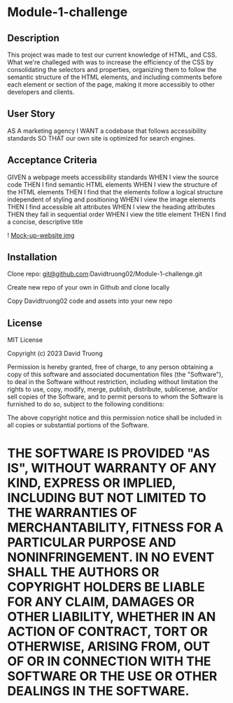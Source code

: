 # Module-1-challenge

## Description

This project was made to test our current knowledge of HTML, and CSS. What we're challeged with was to increase the efficiency of the CSS by consolidating the selectors and properties, organizing them to follow the semantic structure of the HTML elements, and including comments before each element or section of the page, making it more accessibly to other developers and clients.

## User Story
AS A marketing agency
I WANT a codebase that follows accessibility standards
SO THAT our own site is optimized for search engines.

## Acceptance Criteria 
GIVEN a webpage meets accessibility standards
WHEN I view the source code
THEN I find semantic HTML elements
WHEN I view the structure of the HTML elements
THEN I find that the elements follow a logical structure independent of styling and positioning
WHEN I view the image elements
THEN I find accessible alt attributes
WHEN I view the heading attributes
THEN they fall in sequential order
WHEN I view the title element
THEN I find a concise, descriptive title

! [Mock-up-website img](assets\images\01-html-css-git-homework-demo.png)

## Installation

Clone repo: git@github.com:Davidtruong02/Module-1-challenge.git

Create new repo of your own in Github and clone locally

Copy Davidtruong02 code and assets into your new repo

## License

MIT License

Copyright (c) 2023 David Truong

Permission is hereby granted, free of charge, to any person obtaining a copy
of this software and associated documentation files (the "Software"), to deal
in the Software without restriction, including without limitation the rights
to use, copy, modify, merge, publish, distribute, sublicense, and/or sell
copies of the Software, and to permit persons to whom the Software is
furnished to do so, subject to the following conditions:

The above copyright notice and this permission notice shall be included in all
copies or substantial portions of the Software.

THE SOFTWARE IS PROVIDED "AS IS", WITHOUT WARRANTY OF ANY KIND, EXPRESS OR
IMPLIED, INCLUDING BUT NOT LIMITED TO THE WARRANTIES OF MERCHANTABILITY,
FITNESS FOR A PARTICULAR PURPOSE AND NONINFRINGEMENT. IN NO EVENT SHALL THE
AUTHORS OR COPYRIGHT HOLDERS BE LIABLE FOR ANY CLAIM, DAMAGES OR OTHER
LIABILITY, WHETHER IN AN ACTION OF CONTRACT, TORT OR OTHERWISE, ARISING FROM,
OUT OF OR IN CONNECTION WITH THE SOFTWARE OR THE USE OR OTHER DEALINGS IN THE
SOFTWARE.
=======

